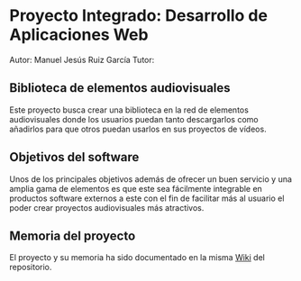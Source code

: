 # Proyecto Integrado: Desarrollo de Aplicaciones Web

Autor: Manuel Jesús Ruiz García
Tutor: <insertar tutor>

## Biblioteca de elementos audiovisuales

Este proyecto busca crear una biblioteca en la red de elementos audiovisuales donde los usuarios puedan tanto descargarlos como añadirlos para que otros puedan usarlos en sus proyectos de vídeos.

## Objetivos del software

Unos de los principales objetivos además de ofrecer un buen servicio y una amplia gama de elementos es que este sea fácilmente integrable en productos software externos a este con el fin de facilitar más al usuario el poder crear proyectos audiovisuales más atractivos.

## Memoria del proyecto

El proyecto y su memoria ha sido documentado en la misma [Wiki](./wiki) del repositorio.
